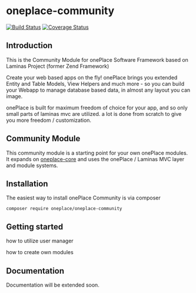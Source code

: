 # oneplace-community

[![Build Status](https://travis-ci.com/OnePlc/PLC_X_Community.svg?branch=master)](https://travis-ci.com/OnePlc/PLC_X_Community)
[![Coverage Status](https://coveralls.io/repos/github/OnePlc/PLC_X_Community/badge.svg?branch=master)](https://coveralls.io/github/OnePlc/PLC_X_Community?branch=master)

## Introduction

This is the Community Module for onePlace Software Framework based on Laminas Project (former Zend Framework)

Create your web based apps on the fly! onePlace brings you extended Entity and Table Models,
View Helpers and much more - so you can build your Webapp to manage database based data, 
in almost any layout you can image. 

onePlace is built for maximum freedom of choice for your app, and so only small
parts of laminas mvc are utilized. a lot is done from scratch to give you more freedom / customization.

## Community Module

This community module is a starting point for your own onePlace modules.
It expands on [oneplace-core](https://github.com/OnePlc/PLC_X_Core) and uses the onePlace / Laminas MVC layer and module systems.

## Installation

The easiest way to install onePlace Community is via composer
```shell script
composer require oneplace/oneplace-community
```

## Getting started

how to utilize user manager

how to create own modules

## Documentation

Documentation will be extended soon.
